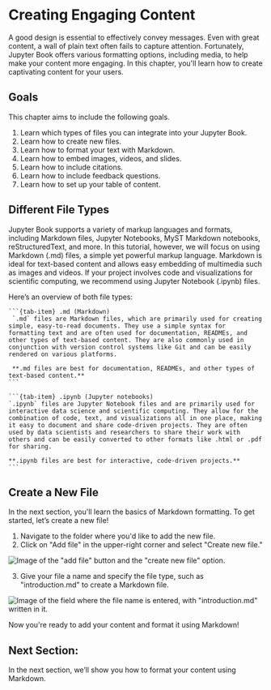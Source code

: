 # Creating Engaging Content 

A good design is essential to effectively convey messages. Even with great content, a wall of plain text often fails to capture attention. Fortunately, Jupyter Book offers various formatting options, including media, to help make your content more engaging. In this chapter, you'll learn how to create captivating content for your users.

## Goals

This chapter aims to include the following goals.

1. Learn which types of files you can integrate into your Jupyter Book.
2. Learn how to create new files.
3. Learn how to format your text with Markdown.
4. Learn how to embed images, videos, and slides.
5. Learn how to include citations. 
6. Learn how to include feedback questions.
7. Learn how to set up your table of content.

## Different File Types 
Jupyter Book supports a variety of markup languages and formats, including Markdown files, Jupyter Notebooks, MyST Markdown notebooks, reStructuredText, and more. In this tutorial, however, we will focus on using Markdown (.md) files, a simple yet powerful markup language. Markdown is ideal for text-based content and allows easy embedding of multimedia such as images and videos. If your project involves code and visualizations for scientific computing, we recommend using Jupyter Notebook (.ipynb) files.

Here’s an overview of both file types:
````{tab-set}
```{tab-item} .md (Markdown)
 `.md` files are Markdown files, which are primarily used for creating simple, easy-to-read documents. They use a simple syntax for formatting text and are often used for documentation, READMEs, and other types of text-based content. They are also commonly used in conjunction with version control systems like Git and can be easily rendered on various platforms.

 **.md files are best for documentation, READMEs, and other types of text-based content.**
```

```{tab-item} .ipynb (Jupyter notebooks)
`.ipynb` files are Jupyter Notebook files and are primarily used for interactive data science and scientific computing. They allow for the combination of code, text, and visualizations all in one place, making it easy to document and share code-driven projects. They are often used by data scientists and researchers to share their work with others and can be easily converted to other formats like .html or .pdf for sharing.

**.ipynb files are best for interactive, code-driven projects.**
```
````

## Create a New File

In the next section, you'll learn the basics of Markdown formatting. To get started, let’s create a new file!

1. Navigate to the folder where you'd like to add the new file.
2. Click on "Add file" in the upper-right corner and select "Create new file."

![Image of the "add file" button and the "create new file" option.](../../static/new_file.png)

3. Give your file a name and specify the file type, such as "introduction\.md" to create a Markdown file.

![Image of the field where the file name is entered, with "introduction.md" written in it.](../../static/include_type.png)

Now you're ready to add your content and format it using Markdown!

## Next Section:

In the next section, we’ll show you how to format your content using Markdown.
